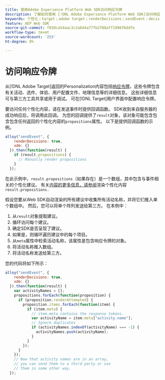 ```yaml
---
title: 使用Adobe Experience Platform Web SDK访问响应令牌
description: 了解如何使用 [!DNL Adobe Experience Platform Web SDK]访问响应令牌。
keywords: 个性化；target；adobe target；renderDecisions；sendEvent；decisionScopes；result.decisions，响应令牌；
feature: AEP Web SDK
source-git-commit: f010ca54aac3c2a644a77fb2f88aff1996f6ddfe
workflow-type: tm+mt
source-wordcount: '253'
ht-degree: 0%

---
```


# 访问响应令牌

从[!DNL Adobe Target]返回的Personalization内容包括[响应令牌](https://experienceleague.adobe.com/docs/target/using/administer/response-tokens.html?lang=zh-Hans)，这些令牌包含有关活动、选件、体验、用户配置文件、地理信息等的详细信息。 这些详细信息可与第三方工具共享或用于调试。 可在[!DNL Target]用户界面中配置响应令牌。

要访问任何个性化内容，请在发送事件时提供回调函数。 SDK收到来自服务器的成功响应后，将调用此回调。 为您的回调提供了`result`对象，该对象可能包含包含包含任何返回的个性化内容的`propositions`属性。 以下是提供回调函数的示例。

```javascript
alloy("sendEvent", {
    renderDecisions: true,
    xdm: {}
  }).then(function(result) {
    if (result.propositions) {
      // Manually render propositions
    }
  });
```

在此示例中，`result.propositions`（如果存在）是一个数组，其中包含与事件相关的个性化建议。 有关[内容的更多信息，请参阅](https://experienceleague.adobe.com/zh-hans/docs/experience-platform/web-sdk/personalization/rendering-personalization-content)渲染个性化内容`result.propositions.`

假设您要从Web SDK自动渲染的所有建议中收集所有活动名称，并将它们推入单个数组中。 然后，您可以将单个阵列发送给第三方。 在本例中：

1. 从`result`对象提取建议。
1. 循环访问每个建议。
1. 确定SDK是否呈现了建议。
1. 如果是，则循环遍历建议中的每个项目。
1. 从`meta`属性中检索活动名称，该属性是包含响应令牌的对象。
1. 将活动名称推入数组。
1. 将活动名称发送给第三方。

您的代码将如下所示：

```javascript
alloy("sendEvent", {
    renderDecisions: true,
    xdm: {}
  }).then(function(result) {
    var activityNames = [];
    propositions.forEach(function(proposition) {
      if (proposition.renderAttempted) {
        proposition.items.forEach(function(item) {
          if (item.meta) {
            // item.meta contains the response tokens.
            var activityName = item.meta["activity.name"];
            // Ignore duplicates
            if (activityNames.indexOf(activityName) === -1) {
              activityNames.push(activityName);
            }
          }
        });
      }
    });
    // Now that activity names are in an array,
    // you can send them to a third party or use
    // them in some other way.
  });
```
